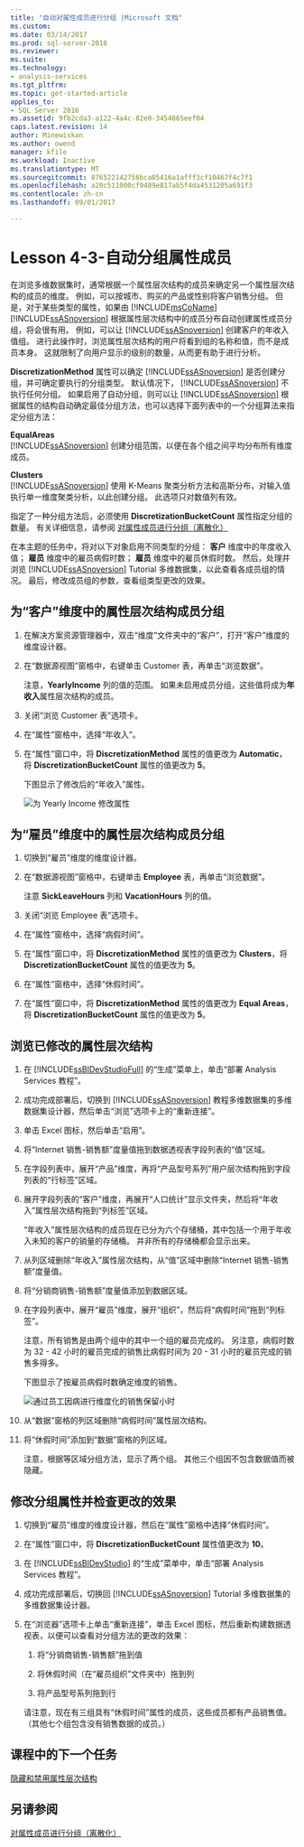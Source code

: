 ```yaml
---
title: "自动对属性成员进行分组 |Microsoft 文档"
ms.custom: 
ms.date: 03/14/2017
ms.prod: sql-server-2016
ms.reviewer: 
ms.suite: 
ms.technology:
- analysis-services
ms.tgt_pltfrm: 
ms.topic: get-started-article
applies_to:
- SQL Server 2016
ms.assetid: 9fb2cda3-a122-4a4c-82e0-3454865eef04
caps.latest.revision: 14
author: Minewiskan
ms.author: owend
manager: kfile
ms.workload: Inactive
ms.translationtype: MT
ms.sourcegitcommit: 876522142756bca05416a1afff3cf10467f4c7f1
ms.openlocfilehash: a20c511000cf9489e817ab5f4da4531205a691f3
ms.contentlocale: zh-cn
ms.lasthandoff: 09/01/2017

---
```

# <a name="lesson-4-3---automatically-grouping-attribute-members"></a>Lesson 4-3-自动分组属性成员
在浏览多维数据集时，通常根据一个属性层次结构的成员来确定另一个属性层次结构的成员的维度。 例如，可以按城市、购买的产品或性别将客户销售分组。 但是，对于某些类型的属性，如果由 [!INCLUDE[msCoName](../includes/msconame-md.md)] [!INCLUDE[ssASnoversion](../includes/ssasnoversion-md.md)] 根据属性层次结构中的成员分布自动创建属性成员分组，将会很有用。 例如，可以让 [!INCLUDE[ssASnoversion](../includes/ssasnoversion-md.md)] 创建客户的年收入值组。 进行此操作时，浏览属性层次结构的用户将看到组的名称和值，而不是成员本身。 这就限制了向用户显示的级别的数量，从而更有助于进行分析。  
  
**DiscretizationMethod** 属性可以确定 [!INCLUDE[ssASnoversion](../includes/ssasnoversion-md.md)] 是否创建分组，并可确定要执行的分组类型。 默认情况下， [!INCLUDE[ssASnoversion](../includes/ssasnoversion-md.md)] 不执行任何分组。 如果启用了自动分组，则可以让 [!INCLUDE[ssASnoversion](../includes/ssasnoversion-md.md)] 根据属性的结构自动确定最佳分组方法，也可以选择下面列表中的一个分组算法来指定分组方法：  
  
**EqualAreas**  
[!INCLUDE[ssASnoversion](../includes/ssasnoversion-md.md)] 创建分组范围，以便在各个组之间平均分布所有维度成员。  
  
**Clusters**  
[!INCLUDE[ssASnoversion](../includes/ssasnoversion-md.md)] 使用 K-Means 聚类分析方法和高斯分布，对输入值执行单一维度聚类分析，以此创建分组。 此选项只对数值列有效。  
  
指定了一种分组方法后，必须使用 **DiscretizationBucketCount** 属性指定分组的数量。 有关详细信息，请参阅 [对属性成员进行分组（离散化）](../analysis-services/multidimensional-models/attribute-properties-group-attribute-members.md)  
  
在本主题的任务中，将对以下对象启用不同类型的分组： **客户** 维度中的年度收入值； **雇员** 维度中的雇员病假时数； **雇员** 维度中的雇员休假时数。 然后，处理并浏览 [!INCLUDE[ssASnoversion](../includes/ssasnoversion-md.md)] Tutorial 多维数据集，以此查看各成员组的情况。 最后，修改成员组的参数，查看组类型更改的效果。  
  
## <a name="grouping-attribute-hierarchy-members-in-the-customer-dimension"></a>为“客户”维度中的属性层次结构成员分组  
  
1.  在解决方案资源管理器中，双击“维度”文件夹中的“客户”，打开“客户”维度的维度设计器。  
  
2.  在“数据源视图”窗格中，右键单击 Customer 表，再单击“浏览数据”。  
  
    注意，**YearlyIncome** 列的值的范围。 如果未启用成员分组，这些值将成为**年收入**属性层次结构的成员。  
  
3.  关闭“浏览 Customer 表”选项卡。  
  
4.  在“属性”窗格中，选择“年收入”。  
  
5.  在“属性”窗口中，将 **DiscretizationMethod** 属性的值更改为 **Automatic**，将 **DiscretizationBucketCount** 属性的值更改为 **5**。  
  
    下图显示了修改后的“年收入”属性。  
  
    ![为 Yearly Income 修改属性](../analysis-services/media/l4-discretizationmethod-1.gif "为 Yearly Income 修改属性")  
  
## <a name="grouping-attribute-hierarchy-members-in-the-employee-dimension"></a>为“雇员”维度中的属性层次结构成员分组  
  
1.  切换到“雇员”维度的维度设计器。  
  
2.  在“数据源视图”窗格中，右键单击 **Employee** 表，再单击“浏览数据”。  
  
    注意 **SickLeaveHours** 列和 **VacationHours** 列的值。  
  
3.  关闭“浏览 Employee 表”选项卡。  
  
4.  在“属性”窗格中，选择“病假时间”。  
  
5.  在“属性”窗口中，将 **DiscretizationMethod** 属性的值更改为 **Clusters**，将 **DiscretizationBucketCount** 属性的值更改为 **5**。  
  
6.  在“属性”窗格中，选择“休假时间”。  
  
7.  在“属性”窗口中，将 **DiscretizationMethod** 属性的值更改为 **Equal Areas**，将 **DiscretizationBucketCount** 属性的值更改为 **5**。  
  
## <a name="browsing-the-modified-attribute-hierarchies"></a>浏览已修改的属性层次结构  
  
1.  在 [!INCLUDE[ssBIDevStudioFull](../includes/ssbidevstudiofull-md.md)] 的“生成”菜单上，单击“部署 Analysis Services 教程”。  
  
2.  成功完成部署后，切换到 [!INCLUDE[ssASnoversion](../includes/ssasnoversion-md.md)] 教程多维数据集的多维数据集设计器，然后单击“浏览”选项卡上的“重新连接”。  
  
3.  单击 Excel 图标，然后单击“启用”。  
  
4.  将“Internet 销售-销售额”度量值拖到数据透视表字段列表的“值”区域。  
  
5.  在字段列表中，展开“产品”维度，再将“产品型号系列”用户层次结构拖到字段列表的“行标签”区域。  
  
6.  展开字段列表的“客户”维度，再展开“人口统计”显示文件夹，然后将“年收入”属性层次结构拖到“列标签”区域。  
  
    “年收入”属性层次结构的成员现在已分为六个存储桶，其中包括一个用于年收入未知的客户的销量的存储桶。 并非所有的存储桶都会显示出来。  
  
7.  从列区域删除“年收入”属性层次结构，从“值”区域中删除“Internet 销售-销售额”度量值。  
  
8.  将“分销商销售-销售额”度量值添加到数据区域。  
  
9. 在字段列表中，展开“雇员”维度，展开“组织”，然后将“病假时间”拖到“列标签”。  
  
    注意，所有销售是由两个组中的其中一个组的雇员完成的。 另注意，病假时数为 32 - 42 小时的雇员完成的销售比病假时间为 20 - 31 小时的雇员完成的销售多得多。  
  
    下图显示了按雇员病假时数确定维度的销售。  
  
    ![通过员工因病进行维度化的销售保留小时](../analysis-services/media/l4-discretizationmethod-2.gif "销售员工因病的标注保留小时数")  
  
10. 从“数据”窗格的列区域删除“病假时间”属性层次结构。  
  
11. 将“休假时间”添加到“数据”窗格的列区域。  
  
    注意，根据等区域分组方法，显示了两个组。 其他三个组因不包含数据值而被隐藏。  
  
## <a name="modifying-grouping-properties-and-reviewing-the-effect-of-the-changes"></a>修改分组属性并检查更改的效果  
  
1.  切换到“雇员”维度的维度设计器，然后在“属性”窗格中选择“休假时间”。  
  
2.  在“属性”窗口中，将 **DiscretizationBucketCount** 属性值更改为 **10**。  
  
3.  在 [!INCLUDE[ssBIDevStudio](../includes/ssbidevstudio-md.md)] 的“生成”菜单中，单击“部署 Analysis Services 教程”。  
  
4.  成功完成部署后，切换回 [!INCLUDE[ssASnoversion](../includes/ssasnoversion-md.md)] Tutorial 多维数据集的多维数据集设计器。  
  
5.  在“浏览器”选项卡上单击“重新连接”，单击 Excel 图标，然后重新构建数据透视表，以便可以查看对分组方法的更改的效果：  
  
    1.  将“分销商销售-销售额”拖到值  
  
    2.  将休假时间（在“雇员组织”文件夹中）拖到列  
  
    3.  将产品型号系列拖到行  
  
    请注意，现在有三组具有“休假时间”属性的成员，这些成员都有产品销售值。 （其他七个组包含没有销售数据的成员。）  
  
## <a name="next-task-in-lesson"></a>课程中的下一个任务  
[隐藏和禁用属性层次结构](../analysis-services/lesson-4-4-hiding-and-disabling-attribute-hierarchies.md)  
  
## <a name="see-also"></a>另请参阅  
[对属性成员进行分组（离散化）](../analysis-services/multidimensional-models/attribute-properties-group-attribute-members.md)  
  
  
  

